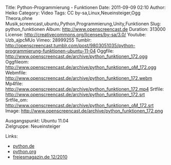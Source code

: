 Title: Python-Programmierung - Funktionen
Date: 2011-09-09 02:10
Author: Heiko
Category: Video
Tags: CC by-sa,Linux,Neueinsteiger,Ogg Theora,ohne Musik,screencast,ubuntu,Python,Programmierung,Unity,Funktionen
Slug: python_funktionen
Album: http://www.openscreencast.de
Duration: 313000
License: http://creativecommons.org/licenses/by-sa/3.0/
Youtube: Uzb_ajpcMUo
Vimeo: 28999255
Tumblr: http://openscreencast.tumblr.com/post/9803051035/python-programmierung-funktionen-ubuntu-11-04
Oggfile: http://www.openscreencast.de/archive/python_funktionen_172.ogg
Oggfileom: http://www.openscreencast.de/archive/python_funktionen_oM_172.ogg
Webmfile: http://www.openscreencast.de/archive/python_funktionen_172.webm
Mp4file: http://www.openscreencast.de/archive/python_funktionen_172.mp4
Srtfile: http://www.openscreencast.de/archive/python_funktionen_172.srt
Srtfile_om: http://www.openscreencast.de/archive/python_funktionen_oM_172.srt
Image: http://www.openscreencast.de/archive/python_funktionen_172.png

Ausgangspunkt: Ubuntu 11.04  
Zielgruppe: Neueinsteiger  

Links:

  * [python.de](http://www.python.de "Link zu Python.de" )
  * [python.org](http://www.python.org "Link zu Python.org" )
  * [freiesmagazin.de 12/2010](http://www.freiesmagazin.de/freiesMagazin-2010-12 "Link zu freiesmagazin.de" )

